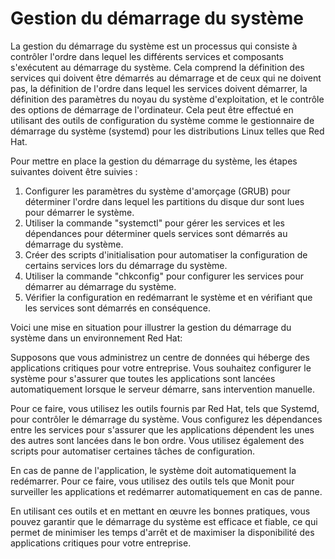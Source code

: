 # Gestion du démarrage du système

La gestion du démarrage du système est un processus qui consiste à contrôler l'ordre dans lequel les différents services et composants s'exécutent au démarrage du système. Cela comprend la définition des services qui doivent être démarrés au démarrage et de ceux qui ne doivent pas, la définition de l'ordre dans lequel les services doivent démarrer, la définition des paramètres du noyau du système d'exploitation, et le contrôle des options de démarrage de l'ordinateur. Cela peut être effectué en utilisant des outils de configuration du système comme le gestionnaire de démarrage du système (systemd) pour les distributions Linux telles que Red Hat.

Pour mettre en place la gestion du démarrage du système, les étapes suivantes doivent être suivies :

1. Configurer les paramètres du système d'amorçage (GRUB) pour déterminer l'ordre dans lequel les partitions du disque dur sont lues pour démarrer le système.
2. Utiliser la commande "systemctl" pour gérer les services et les dépendances pour déterminer quels services sont démarrés au démarrage du système.
3. Créer des scripts d'initialisation pour automatiser la configuration de certains services lors du démarrage du système.
4. Utiliser la commande "chkconfig" pour configurer les services pour démarrer au démarrage du système.
5. Vérifier la configuration en redémarrant le système et en vérifiant que les services sont démarrés en conséquence.

Voici une mise en situation pour illustrer la gestion du démarrage du système dans un environnement Red Hat:

Supposons que vous administrez un centre de données qui héberge des applications critiques pour votre entreprise. Vous souhaitez configurer le système pour s'assurer que toutes les applications sont lancées automatiquement lorsque le serveur démarre, sans intervention manuelle.

Pour ce faire, vous utilisez les outils fournis par Red Hat, tels que Systemd, pour contrôler le démarrage du système. Vous configurez les dépendances entre les services pour s'assurer que les applications dépendent les unes des autres sont lancées dans le bon ordre. Vous utilisez également des scripts pour automatiser certaines tâches de configuration.

En cas de panne de l'application, le système doit automatiquement la redémarrer. Pour ce faire, vous utilisez des outils tels que Monit pour surveiller les applications et redémarrer automatiquement en cas de panne.

En utilisant ces outils et en mettant en œuvre les bonnes pratiques, vous pouvez garantir que le démarrage du système est efficace et fiable, ce qui permet de minimiser les temps d'arrêt et de maximiser la disponibilité des applications critiques pour votre entreprise.
